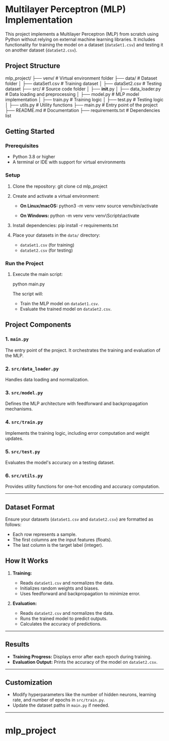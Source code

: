 # Multilayer Perceptron (MLP) Implementation

This project implements a Multilayer Perceptron (MLP) from scratch using Python without relying on external machine learning libraries. It includes functionality for training the model on a dataset (`dataSet1.csv`) and testing it on another dataset (`dataSet2.csv`).

## **Project Structure**

mlp_project/
├── venv/                  # Virtual environment folder
├── data/                  # Dataset folder
│   ├── dataSet1.csv       # Training dataset
│   ├── dataSet2.csv       # Testing dataset
├── src/                   # Source code folder
│   ├── __init__.py
│   ├── data_loader.py     # Data loading and preprocessing
│   ├── model.py           # MLP model implementation
│   ├── train.py           # Training logic
│   ├── test.py            # Testing logic
│   ├── utils.py           # Utility functions
├── main.py                # Entry point of the project
├── README.md              # Documentation
├── requirements.txt       # Dependencies list


## **Getting Started**

### **Prerequisites**
- Python 3.8 or higher
- A terminal or IDE with support for virtual environments

### **Setup**
1. Clone the repository:
   git clone <repository-url>
   cd mlp_project


2. Create and activate a virtual environment:
   - **On Linux/macOS:**
     python3 -m venv venv
     source venv/bin/activate
    
   - **On Windows:**
     python -m venv venv
     venv\Scripts\activate

3. Install dependencies:
   pip install -r requirements.txt

4. Place your datasets in the `data/` directory:
   - `dataSet1.csv` (for training)
   - `dataSet2.csv` (for testing)

### **Run the Project**
1. Execute the main script:

   python main.py


   The script will:
   - Train the MLP model on `dataSet1.csv`.
   - Evaluate the trained model on `dataSet2.csv`.



## **Project Components**

### **1. `main.py`**
The entry point of the project. It orchestrates the training and evaluation of the MLP.

### **2. `src/data_loader.py`**
Handles data loading and normalization.

### **3. `src/model.py`**
Defines the MLP architecture with feedforward and backpropagation mechanisms.

### **4. `src/train.py`**
Implements the training logic, including error computation and weight updates.

### **5. `src/test.py`**
Evaluates the model's accuracy on a testing dataset.

### **6. `src/utils.py`**
Provides utility functions for one-hot encoding and accuracy computation.

---

## **Dataset Format**
Ensure your datasets (`dataSet1.csv` and `dataSet2.csv`) are formatted as follows:
- Each row represents a sample.
- The first columns are the input features (floats).
- The last column is the target label (integer).


## **How It Works**
1. **Training:**
   - Reads `dataSet1.csv` and normalizes the data.
   - Initializes random weights and biases.
   - Uses feedforward and backpropagation to minimize error.

2. **Evaluation:**
   - Reads `dataSet2.csv` and normalizes the data.
   - Runs the trained model to predict outputs.
   - Calculates the accuracy of predictions.

---

## **Results**
- **Training Progress:** Displays error after each epoch during training.
- **Evaluation Output:** Prints the accuracy of the model on `dataSet2.csv`.

---

## **Customization**
- Modify hyperparameters like the number of hidden neurons, learning rate, and number of epochs in `src/train.py`.
- Update the dataset paths in `main.py` if needed.

---
 

# mlp_project
